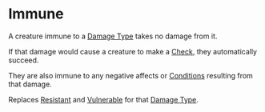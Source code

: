 # Immune

A creature immune to a [Damage Type](../Combat/Damage/Damage%20Types/{Damage%20Types}.md) takes no damage from it.

If that damage would cause a creature to make a [Check](../Core%20Procedures/Check.md), they automatically succeed.

They are also immune to any negative affects or [Conditions]({Conditions}.md) resulting from that damage.

Replaces [Resistant](Resistant.md) and [Vulnerable](Vulnerable.md) for that [Damage Type](../Combat/Damage/Damage%20Types/{Damage%20Types}.md).
